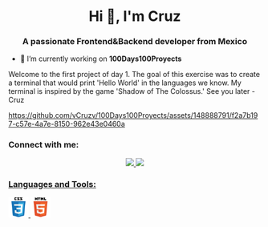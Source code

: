 <h1 align="center">Hi 👋, I'm Cruz</h1>
<h3 align="center">A passionate Frontend&Backend developer from Mexico</h3>

- 🔭 I’m currently working on **100Days100Proyects**

Welcome to the first project of day 1.
 The goal of this exercise was to create a terminal that would print 'Hello World' in the languages we know. My terminal is inspired by the game 'Shadow of The Colossus.' See you later
 -Cruz

https://github.com/vCruzv/100Days100Proyects/assets/148888791/f2a7b197-c57e-4a7e-8150-962e43e0460a


<h3 align="left">Connect with me:</h3>
<div align="center">
    <a href="https://www.instagram.com/lapanteramora___/" target="_blank"/>
    <img src="https://img.shields.io/badge/Instagram-E4405F?style=for-the-badge&logo=instagram&logoColor=white"/>
            <a href="https://www.facebook.com/profile.php?id=100074619822824" target="_blank"/>
                <img src="https://img.shields.io/badge/Facebook-1877F2?style=for-the-badge&logo=facebook&logoColor=white"/>

<h3 align="left">Languages and Tools:</h3>
<p align="left"> <a href="https://www.w3schools.com/css/" target="_blank" rel="noreferrer"> <img src="https://raw.githubusercontent.com/devicons/devicon/master/icons/css3/css3-original-wordmark.svg" alt="css3" width="40" height="40"/> </a> <a href="https://www.w3.org/html/" target="_blank" rel="noreferrer"> <img src="https://raw.githubusercontent.com/devicons/devicon/master/icons/html5/html5-original-wordmark.svg" alt="html5" width="40" height="40"/> </a> </p>
